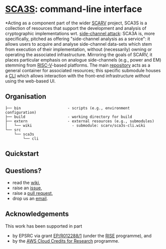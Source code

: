 # [SCA3S](https://github.com/scarv/sca3s): command-line interface

<!--- -------------------------------------------------------------------- --->

*Acting as a component part of the wider
[SCARV](https://www.scarv.org)
project,
SCA3S is a collection of resources that support the development 
and analysis of cryptographic implementations wrt.
[side-channel attack](https://en.wikipedia.org/wiki/Side-channel_attack):
SCA3A is, more specifically, pitched as offering
"side-channel analysis as a service":
it allows users to acquire and analyse side-channel data-sets which stem 
from execution of their implementation, without (necessarily) owning or 
operating the associated infrastructure.
Mirroring the goals of SCARV, it places particular emphasis on analogue 
side-channels (e.g., power and EM) stemming from
[RISC-V](https://riscv.org)-based
platforms.
The main
[repository](https://github.com/scarv/sca3s)
acts as a general container for associated resources;
this specific submodule houses
a [CLI](https://en.wikipedia.org/wiki/Command-line_interface) which allows interaction with the front-end infrastructure *without* using the web-based UI.

<!--- -------------------------------------------------------------------- --->

## Organisation

```
├── bin                     - scripts (e.g., environment configuration)
├── build                   - working directory for build
├── extern                  - external resources (e.g., submodules)
│   └── wiki                  - submodule: scarv/sca3s-cli.wiki
└── src
    └── sca3s
        └── cli
```

<!--- -------------------------------------------------------------------- --->

## Quickstart

<!--- -------------------------------------------------------------------- --->

## Questions?

- read the
  [wiki](https://github.com/scarv/sca3s-cli/wiki),
- raise an
  [issue](https://github.com/scarv/sca3s-cli/issues),
- raise a
  [pull request](https://github.com/scarv/sca3s-cli/pulls),
- drop us an 
  [email](mailto:sca3s@scarv.org).

<!--- -------------------------------------------------------------------- --->

## Acknowledgements

This work has been supported in part 

- by EPSRC via grant 
  [EP/R012288/1](https://gow.epsrc.ukri.org/NGBOViewGrant.aspx?GrantRef=EP/R012288/1) (under the [RISE](https://www.ukrise.org) programme), 
  and 
- by the
  [AWS Cloud Credits for Research](https://aws.amazon.com/research-credits)
  programme.

<!--- -------------------------------------------------------------------- --->
